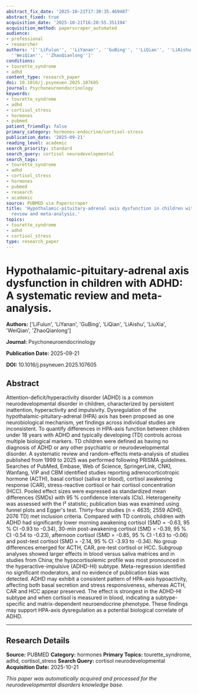 ```yaml
---
abstract_fix_date: '2025-10-21T17:30:35.469487'
abstract_fixed: true
acquisition_date: '2025-10-21T16:20:55.351194'
acquisition_method: paperscraper_automated
audience:
- professional
- researcher
authors: '[''LiFulun'', ''LiYanan'', ''GuBing'', ''LiQian'', ''LiAishu'', ''LiuXia'',
  ''WeiQian'', ''ZhaoQianlong'']'
conditions:
- tourette_syndrome
- adhd
content_type: research_paper
doi: 10.1016/j.psyneuen.2025.107605
journal: Psychoneuroendocrinology
keywords:
- tourette_syndrome
- adhd
- cortisol_stress
- hormones
- pubmed
patient_friendly: false
primary_category: hormones-endocrine/cortisol-stress
publication_date: '2025-09-21'
reading_level: academic
search_priority: standard
search_query: cortisol neurodevelopmental
search_tags:
- tourette_syndrome
- adhd
- cortisol_stress
- hormones
- pubmed
- research
- academic
source: PUBMED via Paperscraper
title: 'Hypothalamic-pituitary-adrenal axis dysfunction in children with ADHD: A systematic
  review and meta-analysis.'
topics:
- tourette_syndrome
- adhd
- cortisol_stress
type: research_paper
---
```


# Hypothalamic-pituitary-adrenal axis dysfunction in children with ADHD: A systematic review and meta-analysis.

**Authors:** ['LiFulun', 'LiYanan', 'GuBing', 'LiQian', 'LiAishu', 'LiuXia', 'WeiQian', 'ZhaoQianlong']

**Journal:** Psychoneuroendocrinology

**Publication Date:** 2025-09-21

**DOI:** 10.1016/j.psyneuen.2025.107605

## Abstract

Attention-deficit/hyperactivity disorder (ADHD) is a common neurodevelopmental disorder in children, characterized by persistent inattention, hyperactivity and impulsivity. Dysregulation of the hypothalamic-pituitary-adrenal (HPA) axis has been proposed as one neurobiological mechanism, yet findings across individual studies are inconsistent. To quantify differences in HPA-axis function between children under 18 years with ADHD and typically developing (TD) controls across multiple biological markers. TD children were defined as having no diagnosis of ADHD or any other psychiatric or neurodevelopmental disorder. A systematic review and random-effects meta-analysis of studies published from 1999 to 2025 was performed following PRISMA guidelines. Searches of PubMed, Embase, Web of Science, SpringerLink, CNKI, Wanfang, VIP and CBM identified studies reporting adrenocorticotropic hormone (ACTH), basal cortisol (saliva or blood), cortisol awakening response (CAR), stress-reactive cortisol or hair cortisol concentration (HCC). Pooled effect sizes were expressed as standardized mean differences (SMDs) with 95 % confidence intervals (CIs). Heterogeneity was assessed with the I² statistic; publication bias was examined using funnel plots and Egger's test. Thirty-four studies (n = 4635; 2559 ADHD, 2076 TD) met inclusion criteria. Compared with TD controls, children with ADHD had significantly lower morning awakening cortisol (SMD = -0.63, 95 % CI -0.93 to -0.34), 30-min post-awakening cortisol (SMD = -0.39, 95 % CI -0.54 to -0.23), afternoon cortisol (SMD = -0.85, 95 % CI -1.63 to -0.06) and post-test cortisol (SMD = -2.14, 95 % CI -3.93 to -0.34). No group differences emerged for ACTH, CAR, pre-test cortisol or HCC. Subgroup analyses showed larger effects in blood versus saliva matrices and in studies from China; the hypocortisolemic profile was most pronounced in the hyperactive-impulsive (ADHD-HI) subtype. Meta-regression identified no significant moderators, and no evidence of publication bias was detected. ADHD may exhibit a consistent pattern of HPA-axis hypoactivity, affecting both basal secretion and stress responsiveness, whereas ACTH, CAR and HCC appear preserved. The effect is strongest in the ADHD-HI subtype and when cortisol is measured in blood, indicating a subtype-specific and matrix-dependent neuroendocrine phenotype. These findings may support HPA-axis dysregulation as a potential biological correlate of ADHD.

---

## Research Details

**Source:** PUBMED
**Category:** hormones
**Primary Topics:** tourette_syndrome, adhd, cortisol_stress
**Search Query:** cortisol neurodevelopmental
**Acquisition Date:** 2025-10-21

*This paper was automatically acquired and processed for the neurodevelopmental disorders knowledge base.*

